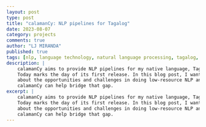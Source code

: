 ```yaml
---
layout: post
type: post
title: "calamanCy: NLP pipelines for Tagalog"
date: 2023-08-07
category: projects
comments: true
author: "LJ MIRANDA"
published: true
tags: [nlp, language technology, natural language processing, tagalog, low resource, spacy, machine learning]
description: |
    calamanCy aims to provide NLP pipelines for my native language, Tagalog.
    Today marks the day of its first release. In this blog post, I want to talk
    about the opportunities and challenges in doing low-resource NLP and how
    calamanCy can help bridge that gap.
excerpt: |
    calamanCy aims to provide NLP pipelines for my native language, Tagalog.
    Today marks the day of its first release. In this blog post, I want to talk
    about the opportunities and challenges in doing low-resource NLP and how
    calamanCy can help bridge that gap.
---
```



<!--
problem statement
-->


<!--
what calamanCy provides
-->


<!--
usage
-->


<!--
how to download
-->


<!--
next steps
-->